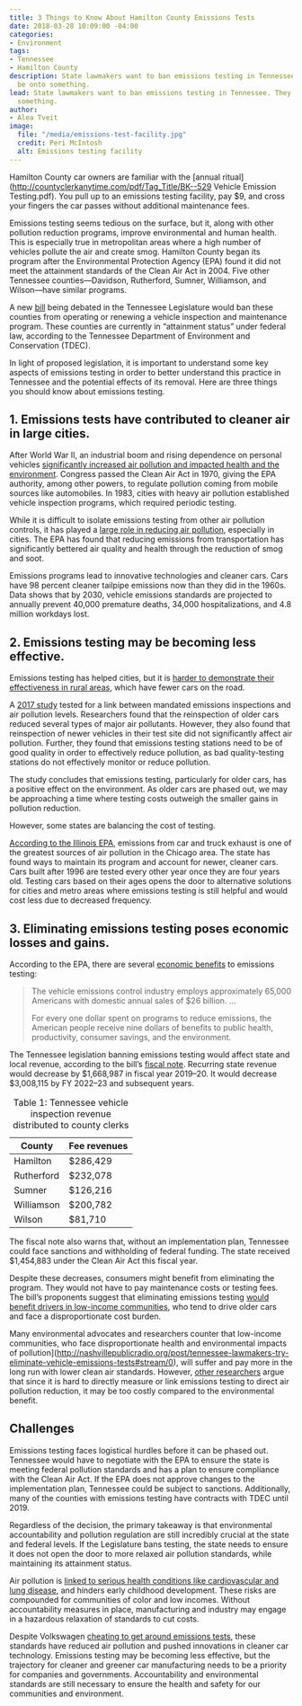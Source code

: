 ```yaml
---
title: 3 Things to Know About Hamilton County Emissions Tests
date: 2018-03-28 10:09:00 -04:00
categories:
- Environment
tags:
- Tennessee
- Hamilton County
description: State lawmakers want to ban emissions testing in Tennessee. They might
  be onto something.
lead: State lawmakers want to ban emissions testing in Tennessee. They might be onto
  something.
author:
- Alea Tveit
image:
  file: "/media/emissions-test-facility.jpg"
  credit: Peri McIntosh
  alt: Emissions testing facility
---
```


Hamilton County car owners are familiar with the [annual ritual](http://countyclerkanytime.com/pdf/Tag_Title/BK--529 Vehicle Emission Testing.pdf). You pull up to an emissions testing facility, pay $9, and cross your fingers the car passes without additional maintenance fees. 

Emissions testing seems tedious on the surface, but it, along with other pollution reduction programs, improve environmental and human health. This is especially true in metropolitan areas where a high number of vehicles pollute the air and create smog. Hamilton County began its program after the Environmental Protection Agency (EPA) found it did not meet the attainment standards of the Clean Air Act in 2004. Five other Tennessee counties—Davidson, Rutherford, Sumner, Williamson, and Wilson—have similar programs.

A new [bill](http://wapp.capitol.tn.gov/apps/BillInfo/Default.aspx?BillNumber=SB2656&GA=110) being debated in the Tennessee Legislature would ban these counties from operating or renewing a vehicle inspection and maintenance program. These counties are currently in “attainment status” under federal law, according to the Tennessee Department of Environment and Conservation (TDEC).

In light of proposed legislation, it is important to understand some key aspects of emissions testing in order to better understand this practice in Tennessee and the potential effects of its removal. Here are three things you should know about emissions testing.

## 1. Emissions tests have contributed to cleaner air in large cities.

After World War II, an industrial boom and rising dependence on personal vehicles [significantly increased air pollution and impacted health and the environment](https://www.epa.gov/air-pollution-transportation/accomplishments-and-success-air-pollution-transportation). Congress passed the Clean Air Act in 1970, giving the EPA authority, among other powers, to regulate pollution coming from mobile sources like automobiles. In 1983, cities with heavy air pollution established vehicle inspection programs, which required periodic testing. 

While it is difficult to isolate emissions testing from other air pollution controls, it has played a [large role in reducing air pollution](https://www.epa.gov/air-pollution-transportation/smog-soot-and-local-air-pollution), especially in cities. The EPA has found that reducing emissions from transportation has significantly bettered air quality and health through the reduction of smog and soot.

Emissions programs lead to innovative technologies and cleaner cars. Cars have 98 percent cleaner tailpipe emissions now than they did in the 1960s. Data shows that by 2030, vehicle emissions standards are projected to annually prevent 40,000 premature deaths, 34,000 hospitalizations, and 4.8 million workdays lost.

## 2. Emissions testing may be becoming less effective.

Emissions testing has helped cities, but it is [harder to demonstrate their effectiveness in rural areas](http://www.latimes.com/nation/la-na-emissions-standards-20150924-story.html), which have fewer cars on the road.

A [2017 study](http://www.nber.org/papers/w23966) tested for a link between mandated emissions inspections and air pollution levels. Researchers found that the reinspection of older cars reduced several types of major air pollutants. However, they also found that reinspection of newer vehicles in their test site did not significantly affect air pollution. Further, they found that emissions testing stations need to be of good quality in order to effectively reduce pollution, as bad quality-testing stations do not effectively monitor or reduce pollution.

The study concludes that emissions testing, particularly for older cars, has a positive effect on the environment. As older cars are phased out, we may be approaching a time where testing costs outweigh the smaller gains in pollution reduction.

However, some states are balancing the cost of testing. 

[According to the Illinois EPA](http://www.epa.illinois.gov/topics/air-quality/mobile-sources/vehicle-emissions-testing/index), emissions from car and truck exhaust is one of the greatest sources of air pollution in the Chicago area. The state has found ways to maintain its program and account for newer, cleaner cars. Cars built after 1996 are tested every other year once they are four years old. Testing cars based on their ages opens the door to alternative solutions for cities and metro areas where emissions testing is still helpful and would cost less due to decreased frequency.

## 3. Eliminating emissions testing poses economic losses and gains.

According to the EPA, there are several [economic benefits](https://www.epa.gov/air-pollution-transportation/accomplishments-and-success-air-pollution-transportation) to emissions testing:

> The vehicle emissions control industry employs approximately 65,000 Americans with domestic annual sales of $26 billion. ...
> 
> For every one dollar spent on programs to reduce emissions, the American people receive nine dollars of benefits to public health, productivity, consumer savings, and the environment.

The Tennessee legislation banning emissions testing would affect state and local revenue, according to the bill’s [fiscal note](http://www.capitol.tn.gov/Bills/110/Fiscal/HB1782.pdf). Recurring state revenue would decrease by $1,668,987 in fiscal year 2019–20. It would decrease $3,008,115 by FY 2022–23 and subsequent years.

<table>
  <caption>Table 1: Tennessee vehicle inspection revenue distributed to county clerks</caption>
  <thead>
    <tr>
      <th>County</th>
      <th>Fee revenues</th>
    </tr>
  </thead>
  <tbody>
    <tr>
      <td>Hamilton</td>
      <td>$286,429</td>
    </tr>
    <tr>
      <td>Rutherford</td>
      <td>$232,078</td>
    </tr>
    <tr>
      <td>Sumner</td>
      <td>$126,216</td>
    </tr>
    <tr>
      <td>Williamson</td>
      <td>$200,782</td>
    </tr>
    <tr>
      <td>Wilson</td>
      <td>$81,710</td>
    </tr>
  </tbody>
</table>

The fiscal note also warns that, without an implementation plan, Tennessee could face sanctions and withholding of federal funding. The state received $1,454,883 under the Clean Air Act this fiscal year. 

Despite these decreases, consumers might benefit from eliminating the program. They would not have to pay maintenance costs or testing fees. The bill’s proponents suggest that eliminating emissions testing [would benefit drivers in low-income communities](http://nashvillepublicradio.org/post/tennessee-lawmakers-try-eliminate-vehicle-emissions-tests#stream/0), who tend to drive older cars and face a disproportionate cost burden.

Many environmental advocates and researchers counter that low-income communities, who face disproportionate health and environmental impacts of pollution](http://nashvillepublicradio.org/post/tennessee-lawmakers-try-eliminate-vehicle-emissions-tests#stream/0), will suffer and pay more in the long run with lower clean air standards. However, [other researchers](http://www.latimes.com/nation/la-na-emissions-standards-20150924-story.html) argue that since it is hard to directly measure or link emissions testing to direct air pollution reduction, it may be too costly compared to the environmental benefit. 

## Challenges

Emissions testing faces logistical hurdles before it can be phased out. Tennessee would have to negotiate with the EPA to ensure the state is meeting federal pollution standards and has a plan to ensure compliance with the Clean Air Act. If the EPA does not approve changes to the implementation plan, Tennessee could be subject to sanctions. Additionally, many of the counties with emissions testing have contracts with TDEC until 2019. 

Regardless of the decision, the primary takeaway is that environmental accountability and pollution regulation are still incredibly crucial at the state and federal levels. If the Legislature bans testing, the state needs to ensure it does not open the door to more relaxed air pollution standards, while maintaining its attainment status.

Air pollution is [linked to serious health conditions like cardiovascular and lung disease](https://www.epa.gov/mobile-source-pollution/how-mobile-source-pollution-affects-your-health), and hinders early childhood development. These risks are compounded for communities of color and low incomes. Without accountability measures in place, manufacturing and industry may engage in a hazardous relaxation of standards to cut costs.

Despite Volkswagen [cheating to get around emissions tests](https://www.nytimes.com/interactive/2015/business/international/vw-diesel-emissions-scandal-explained.html), these standards have reduced air pollution and pushed innovations in cleaner car technology. Emissions testing may be becoming less effective, but the trajectory for cleaner and greener car manufacturing needs to be a priority for companies and governments. Accountability and environmental standards are still necessary to ensure the health and safety for our communities and environment.